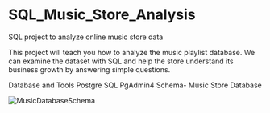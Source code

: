 # SQL_Music_Store_Analysis

SQL project to analyze online music store data

This project will teach you how to analyze the music playlist database. We can examine the dataset with SQL and help the store understand its business growth by answering simple questions.


Database and Tools
Postgre SQL
PgAdmin4
Schema- Music Store Database

![MusicDatabaseSchema](https://github.com/shitalksagar/SQL_Music_Store_Analysis/assets/111056420/17e0283b-f076-4fa7-a83f-3de0d365fdf9)
